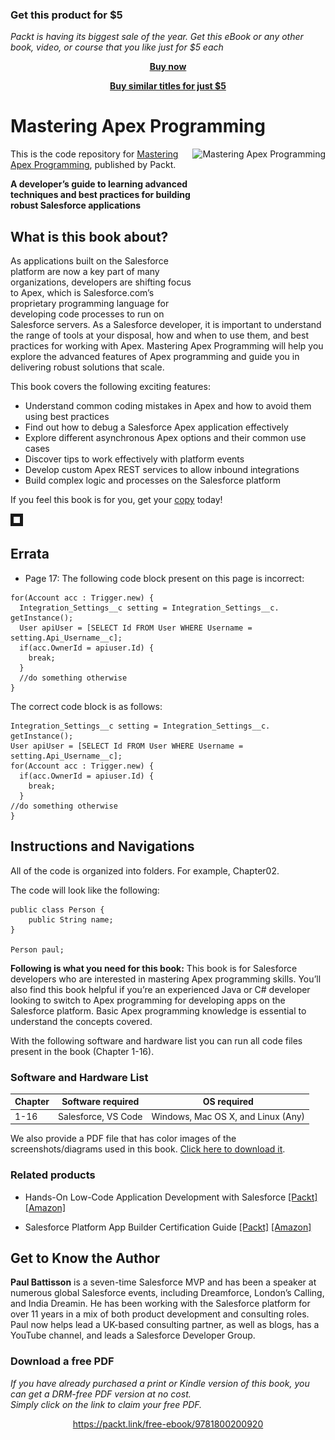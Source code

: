 
### Get this product for $5

<i>Packt is having its biggest sale of the year. Get this eBook or any other book, video, or course that you like just for $5 each</i>


<b><p align='center'>[Buy now](https://packt.link/9781800200920)</p></b>


<b><p align='center'>[Buy similar titles for just $5](https://subscription.packtpub.com/search)</p></b>


# Mastering Apex Programming

<a href="https://www.packtpub.com/business-other/mastering-apex-programming?utm_source=github&utm_medium=repository&utm_campaign=9781800200920"><img src="https://static.packt-cdn.com/products/9781800200920/cover/smaller" alt="Mastering Apex Programming" height="256px" align="right"></a>

This is the code repository for [Mastering Apex Programming](https://www.packtpub.com/business-other/mastering-apex-programming?utm_source=github&utm_medium=repository&utm_campaign=9781800200920), published by Packt.

**A developer’s guide to learning advanced techniques and best practices for building robust Salesforce applications**

## What is this book about?
As applications built on the Salesforce platform are now a key part of many organizations, developers are shifting focus to Apex, which is Salesforce.com’s proprietary programming language for developing code processes to run on Salesforce servers. As a Salesforce developer, it is important to understand the range of tools at your disposal, how and when to use them, and best practices for working with Apex. Mastering Apex Programming will help you explore the advanced features of Apex programming and guide you in delivering robust solutions that scale. 

This book covers the following exciting features:
* Understand common coding mistakes in Apex and how to avoid them using best practices
* Find out how to debug a Salesforce Apex application effectively
* Explore different asynchronous Apex options and their common use cases
* Discover tips to work effectively with platform events
* Develop custom Apex REST services to allow inbound integrations
* Build complex logic and processes on the Salesforce platform

If you feel this book is for you, get your [copy](https://www.amazon.com/dp/1800200927) today!

<a href="https://www.packtpub.com/?utm_source=github&utm_medium=banner&utm_campaign=GitHubBanner"><img src="https://raw.githubusercontent.com/PacktPublishing/GitHub/master/GitHub.png" 
alt="https://www.packtpub.com/" border="5" /></a>

## Errata

* Page 17: The following code block present on this page is incorrect:
```
for(Account acc : Trigger.new) {
  Integration_Settings__c setting = Integration_Settings__c. getInstance();
  User apiUser = [SELECT Id FROM User WHERE Username = setting.Api_Username__c];
  if(acc.OwnerId = apiuser.Id) {
    break;
  }
  //do something otherwise
}
```
The correct code block is as follows:
```
Integration_Settings__c setting = Integration_Settings__c. getInstance();
User apiUser = [SELECT Id FROM User WHERE Username = setting.Api_Username__c];
for(Account acc : Trigger.new) {
  if(acc.OwnerId = apiuser.Id) {
    break;
  }
//do something otherwise
}
```
## Instructions and Navigations
All of the code is organized into folders. For example, Chapter02.

The code will look like the following:
```
public class Person {
    public String name;
}

Person paul;
```

**Following is what you need for this book:**
This book is for Salesforce developers who are interested in mastering Apex programming skills. You’ll also find this book helpful if you’re an experienced Java or C# developer looking to switch to Apex programming for developing apps on the Salesforce platform. Basic Apex programming knowledge is essential to understand the concepts covered.

With the following software and hardware list you can run all code files present in the book (Chapter 1-16).
### Software and Hardware List
| Chapter | Software required | OS required |
| -------- | ------------------------------------ | ----------------------------------- |
| 1-16 | Salesforce, VS Code | Windows, Mac OS X, and Linux (Any) |

We also provide a PDF file that has color images of the screenshots/diagrams used in this book. [Click here to download it](https://static.packt-cdn.com/downloads/9781800200920_ColorImages.pdf).

### Related products
* Hands-On Low-Code Application Development with Salesforce [[Packt]](https://www.packtpub.com/product/hands-on-low-code-application-development-with-salesforce/9781800209770?utm_source=github&utm_medium=repository&utm_campaign=9781800209770) [[Amazon]](https://www.amazon.com/dp/1800209770)

* Salesforce Platform App Builder Certification Guide [[Packt]](https://www.packtpub.com/product/salesforce-platform-app-builder-certification-guide/9781800206434?utm_source=github&utm_medium=repository&utm_campaign=9781800206434) [[Amazon]](https://www.amazon.com/dp/1800206437)

## Get to Know the Author
**Paul Battisson**
is a seven-time Salesforce MVP and has been a speaker at numerous global Salesforce events, including Dreamforce, London’s Calling, and India Dreamin. He has been working with the Salesforce platform for over 11 years in a mix of both product development and consulting roles. Paul now helps lead a UK-based consulting partner, as well as blogs, has a YouTube channel, and leads a Salesforce Developer Group.
### Download a free PDF

 <i>If you have already purchased a print or Kindle version of this book, you can get a DRM-free PDF version at no cost.<br>Simply click on the link to claim your free PDF.</i>
<p align="center"> <a href="https://packt.link/free-ebook/9781800200920">https://packt.link/free-ebook/9781800200920 </a> </p>